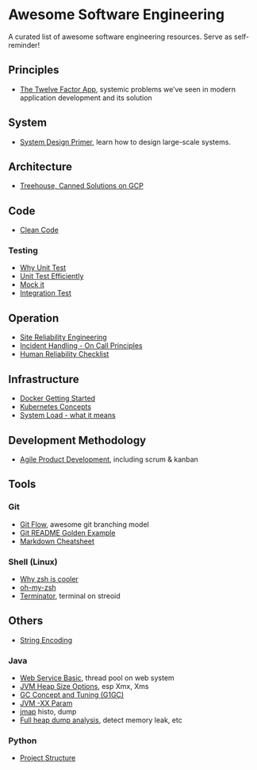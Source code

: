 # Awesome Software Engineering
A curated list of awesome software engineering resources. Serve as self-reminder!

## Principles
- [The Twelve Factor App](https://12factor.net/), systemic problems we’ve seen in modern application development and its solution

## System
- [System Design Primer](https://github.com/donnemartin/system-design-primer), learn how to design large-scale systems.

## Architecture
- [Treehouse, Canned Solutions on GCP](http://gcp.solutions/)

## Code
- [Clean Code](https://www.goodreads.com/book/show/3735293-clean-code)
### Testing
- [Why Unit Test](https://zeroturnaround.com/rebellabs/why-your-next-cloud-app-will-probably-suck-without-unit-testing/)
- [Unit Test Efficiently](https://zeroturnaround.com/rebellabs/dont-test-blindly-the-right-methods-for-unit-testing-your-java-apps/)
- [Mock it](https://zeroturnaround.com/rebellabs/how-to-mock-up-your-unit-test-environment-to-create-alternate-realities/)
- [Integration Test](https://zeroturnaround.com/rebellabs/the-correct-way-to-use-integration-tests-in-your-build-process/)

## Operation
- [Site Reliability Engineering](https://landing.google.com/sre/book.html)
- [Incident Handling - On Call Principles](https://increment.com/on-call/)
- [Human Reliability Checklist](https://www.pythian.com/wp-content/uploads/2015/11/Pythian-FITACER-Human-Reliability-Checklist-2015.pdf)

## Infrastructure
- [Docker Getting Started](https://docs.docker.com/get-started/)
- [Kubernetes Concepts](https://kubernetes.io/docs/concepts/)
- [System Load - what it means](http://blog.scoutapp.com/articles/2009/07/31/understanding-load-averages)

## Development Methodology
- [Agile Product Development](https://www.atlassian.com/agile), including scrum & kanban

## Tools
### Git
- [Git Flow](http://nvie.com/posts/a-successful-git-branching-model/), awesome git branching model
- [Git README Golden Example](https://gist.github.com/PurpleBooth/109311bb0361f32d87a2)
- [Markdown Cheatsheet](https://github.com/adam-p/markdown-here/wiki/Markdown-Cheatsheet)

### Shell (Linux)
- [Why zsh is cooler](https://www.slideshare.net/jaguardesignstudio/why-zsh-is-cooler-than-your-shell-16194692)
- [oh-my-zsh](https://github.com/robbyrussell/oh-my-zsh)
- [Terminator](https://gnometerminator.blogspot.co.id/p/introduction.html), terminal on streoid

## Others
- [String Encoding](http://kunststube.net/encoding/)

### Java
- [Web Service Basic](https://blog.bramp.net/post/2015/12/17/the-importance-of-tuning-your-thread-pools/), thread pool on web system
- [JVM Heap Size Options](https://docs.oracle.com/cd/E21764_01/web.1111/e13814/jvm_tuning.htm#PERFM150), esp Xmx, Xms
- [GC Concept and Tuning (G1GC)](http://product.hubspot.com/blog/g1gc-fundamentals-lessons-from-taming-garbage-collection)
- [JVM -XX Param](http://www.oracle.com/technetwork/java/javase/tech/vmoptions-jsp-140102.html)
- [jmap](https://docs.oracle.com/javase/7/docs/technotes/tools/share/jmap.html) histo, dump
- [Full heap dump analysis](https://www.eclipse.org/mat/), detect memory leak, etc

### Python
- [Project Structure](http://docs.python-guide.org/en/latest/writing/structure/)
